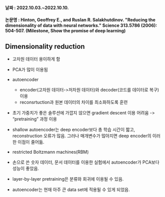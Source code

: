 #### 날짜 : 2022.10.03.~2022.10.10.
#### 논문명 : Hinton, Geoffrey E., and Ruslan R. Salakhutdinov. "Reducing the dimensionality of data with neural networks." Science 313.5786 (2006): 504-507. (Milestone, Show the promise of deep learning)

## Dimensionality reduction
- 고차원 데이터 용이하게 함
- PCA가 많이 이용됨
- autoencoder
  - encoder(고차원 데이터->저차원 데이터)와 decoder(코드를 데이터로 복구) 이용
  - reconsrtuction과 원본 데이터의 차이를 최소화하도록 훈련

- 초기 가중치가 좋은 솔루션에 가깝지 않으면 gradient descent 이용 어려움 -> “pretraining” 과정 이용
-  shallow autoencoder는 deep encoder보다 총 학습 시간이 짧고, reconstruction 오류가 많음. 그러나 매개변수가 많아지면 deep encoder의 이러한 이점이 줄어듦.
-  restricted Boltzmann machines(RBM)
- 손으로 쓴 숫자 데이터, 문서 데이터를 이용한 실험에서 autoencoder가 PCA보다 성능이 좋았음.
- layer-by-layer pretraining은 분류와 회귀에 이용될 수 있음.
- autoencoder는 현재 아주 큰 data set에 적용될 수 있게 되었음.

